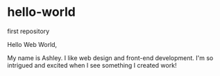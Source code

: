 # hello-world
first repository

Hello Web World,

My name is Ashley.  I like web design and front-end development.  I'm so intrigued and excited when I see something I created work!
